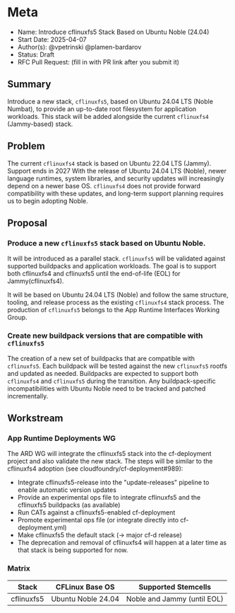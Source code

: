 # Meta
[meta]: #meta
- Name: Introduce cflinuxfs5 Stack Based on Ubuntu Noble (24.04)
- Start Date: 2025-04-07
- Author(s): @vpetrinski @plamen-bardarov
- Status: Draft
- RFC Pull Request: (fill in with PR link after you submit it)

## Summary

Introduce a new stack, `cflinuxfs5`, based on Ubuntu 24.04 LTS (Noble Numbat), to provide an up-to-date root filesystem for application workloads.
This stack will be added alongside the current `cflinuxfs4` (Jammy-based) stack.

## Problem

The current `cflinuxfs4` stack is based on Ubuntu 22.04 LTS (Jammy). Support ends in 2027
With the release of Ubuntu 24.04 LTS (Noble), newer language runtimes, system libraries, and security updates will increasingly depend on a newer base OS.
`cflinuxfs4` does not provide forward compatibility with these updates, and long-term support planning requires us to begin adopting Noble.

## Proposal

### Produce a new `cflinuxfs5` stack based on Ubuntu Noble.
It will be introduced as a parallel stack. `cflinuxfs5` will be validated against supported buildpacks and application workloads.
The goal is to support both cflinuxfs4 and cflinuxfs5 until the end-of-life (EOL) for Jammy(cflinuxfs4).

It will be based on Ubuntu 24.04 LTS (Noble) and follow the same structure, tooling, and release process as the existing `cflinuxfs4` stack process. The production of `cflinuxfs5` belongs to the App Runtime Interfaces Working Group.

### Create new buildpack versions that are compatible with `cflinuxfs5`
The creation of a new set of buildpacks that are compatible with `cflinuxfs5`. Each buildpack will be tested against the new `cflinuxfs5` rootfs and updated as needed.
Buildpacks are expected to support both `cflinuxfs4` and `cflinuxfs5` during the transition.
Any buildpack-specific incompatibilities with Ubuntu Noble need to be tracked and patched incrementally.

## Workstream 
### App Runtime Deployments WG
The ARD WG will integrate the cflinuxfs5 stack into the cf-deployment project and also validate the new stack. The steps will be similar to the cflinuxfs4 adoption (see cloudfoundry/cf-deployment#989):

- Integrate cflinuxfs5-release into the "update-releases" pipeline to enable automatic version updates
- Provide an experimental ops file to integrate cflinuxfs5 and the cflinuxfs5 buildpacks (as available)
- Run CATs against a cflinuxfs5-enabled cf-deployment
- Promote experimental ops file (or integrate directly into cf-deployment.yml)
- Make cflinuxfs5 the default stack (-> major cf-d release)
- The deprecation and removal of cflinuxfs4 will happen at a later time as that stack is being supported for now.

### Matrix
| Stack       | CFLinux Base OS     | Supported Stemcells         |
|-------------|---------------------|------------------------------|
| cflinuxfs5  | Ubuntu Noble 24.04  | Noble and Jammy (until EOL) |
